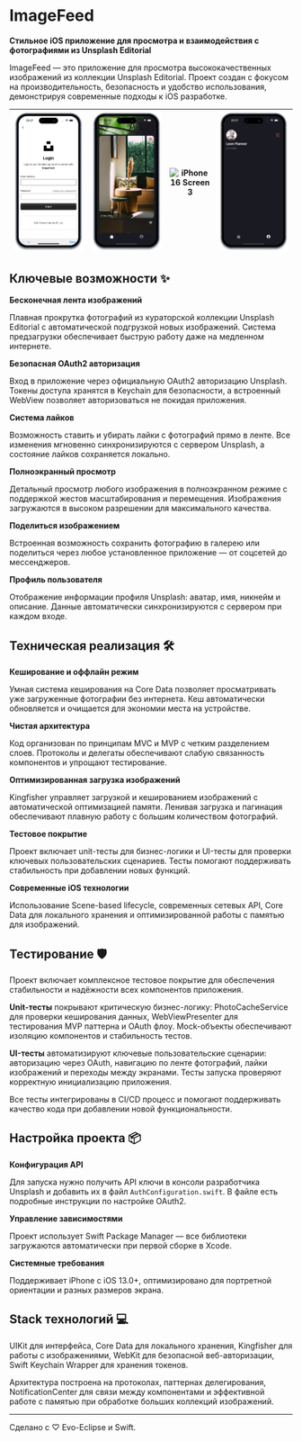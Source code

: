 # ImageFeed

**Стильное iOS приложение для просмотра и взаимодействия с фотографиями из Unsplash Editorial**

ImageFeed — это приложение для просмотра высококачественных изображений из коллекции Unsplash Editorial. Проект создан с фокусом на производительность, безопасность и удобство использования, демонстрируя современные подходы к iOS разработке.

| ![iPhone 16 Screen 1](./docs/iPhone%2016%20Screen%201.png) | ![iPhone 16 Screen 2](./docs/iPhone%2016%20Screen%202.png) | ![iPhone 16 Screen 3](./docs/iPhone%2016%20Screen%203.png) | ![iPhone 16 Screen 4](./docs/iPhone%2016%20Screen%204.png) |
|---|---|---|---|

## Ключевые возможности ✨

**Бесконечная лента изображений**

Плавная прокрутка фотографий из кураторской коллекции Unsplash Editorial с автоматической подгрузкой новых изображений. Система предзагрузки обеспечивает быструю работу даже на медленном интернете.

**Безопасная OAuth2 авторизация**

Вход в приложение через официальную OAuth2 авторизацию Unsplash. Токены доступа хранятся в Keychain для безопасности, а встроенный WebView позволяет авторизоваться не покидая приложения.

**Система лайков**

Возможность ставить и убирать лайки с фотографий прямо в ленте. Все изменения мгновенно синхронизируются с сервером Unsplash, а состояние лайков сохраняется локально.

**Полноэкранный просмотр**

Детальный просмотр любого изображения в полноэкранном режиме с поддержкой жестов масштабирования и перемещения. Изображения загружаются в высоком разрешении для максимального качества.

**Поделиться изображением**

Встроенная возможность сохранить фотографию в галерею или поделиться через любое установленное приложение — от соцсетей до мессенджеров.

**Профиль пользователя**

Отображение информации профиля Unsplash: аватар, имя, никнейм и описание. Данные автоматически синхронизируются с сервером при каждом входе.

## Техническая реализация 🛠️

**Кеширование и оффлайн режим**

Умная система кеширования на Core Data позволяет просматривать уже загруженные фотографии без интернета. Кеш автоматически обновляется и очищается для экономии места на устройстве.

**Чистая архитектура**

Код организован по принципам MVC и MVP с четким разделением слоев. Протоколы и делегаты обеспечивают слабую связанность компонентов и упрощают тестирование.

**Оптимизированная загрузка изображений**

Kingfisher управляет загрузкой и кешированием изображений с автоматической оптимизацией памяти. Ленивая загрузка и пагинация обеспечивают плавную работу с большим количеством фотографий.

**Тестовое покрытие**

Проект включает unit-тесты для бизнес-логики и UI-тесты для проверки ключевых пользовательских сценариев. Тесты помогают поддерживать стабильность при добавлении новых функций.

**Современные iOS технологии**

Использование Scene-based lifecycle, современных сетевых API, Core Data для локального хранения и оптимизированной работы с памятью для изображений.

## Тестирование 🛡️

Проект включает комплексное тестовое покрытие для обеспечения стабильности и надёжности всех компонентов приложения.

**Unit-тесты** покрывают критическую бизнес-логику: PhotoCacheService для проверки кеширования данных, WebViewPresenter для тестирования MVP паттерна и OAuth флоу. Mock-объекты обеспечивают изоляцию компонентов и стабильность тестов.

**UI-тесты** автоматизируют ключевые пользовательские сценарии: авторизацию через OAuth, навигацию по ленте фотографий, лайки изображений и переходы между экранами. Тесты запуска проверяют корректную инициализацию приложения.

Все тесты интегрированы в CI/CD процесс и помогают поддерживать качество кода при добавлении новой функциональности.

## Настройка проекта 📦

**Конфигурация API**

Для запуска нужно получить API ключи в консоли разработчика Unsplash и добавить их в файл `AuthConfiguration.swift`. В файле есть подробные инструкции по настройке OAuth2.

**Управление зависимостями**

Проект использует Swift Package Manager — все библиотеки загружаются автоматически при первой сборке в Xcode.

**Системные требования**

Поддерживает iPhone с iOS 13.0+, оптимизировано для портретной ориентации и разных размеров экрана.

## Stack технологий 💻

UIKit для интерфейса, Core Data для локального хранения, Kingfisher для работы с изображениями, WebKit для безопасной веб-авторизации, Swift Keychain Wrapper для хранения токенов.

Архитектура построена на протоколах, паттернах делегирования, NotificationCenter для связи между компонентами и эффективной работе с памятью при обработке больших коллекций изображений.

---

Сделано с ♡ Evo-Eclipse и Swift.
